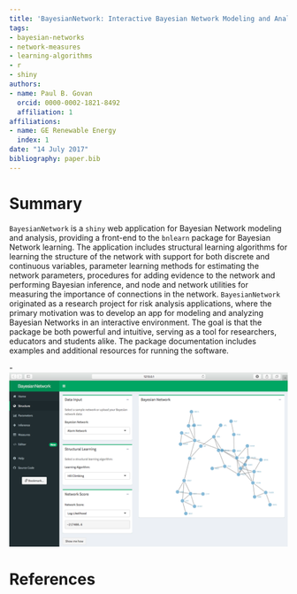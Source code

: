 ```yaml
---
title: 'BayesianNetwork: Interactive Bayesian Network Modeling and Analysis'
tags:
- bayesian-networks
- network-measures
- learning-algorithms
- r
- shiny
authors:
- name: Paul B. Govan
  orcid: 0000-0002-1821-8492
  affiliation: 1
affiliations:
- name: GE Renewable Energy
  index: 1
date: "14 July 2017"
bibliography: paper.bib
---
```


# Summary

`BayesianNetwork` is a `shiny` web application for Bayesian Network modeling and analysis, providing a front-end to the `bnlearn` package for Bayesian Network learning. The application includes structural learning algorithms for learning the structure of the network with support for both discrete and continuous variables, parameter learning methods for estimating the network parameters, procedures for adding evidence to the network and performing Bayesian inference, and node and network utilities for measuring the importance of connections in the network. `BayesianNetwork` originated as a research project for risk analysis applications, where the primary motivation was to develop an app for modeling and analyzing Bayesian Networks in an interactive environment. The goal is that the package be both powerful and intuitive, serving as a tool for researchers, educators and students alike. The package documentation includes examples and additional resources for running the software.

-![Structure tab](Structure.png)

# References
